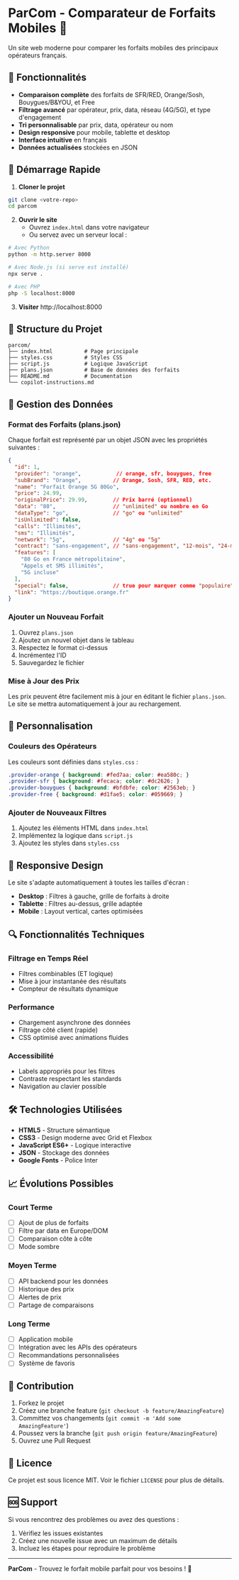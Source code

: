 # ParCom - Comparateur de Forfaits Mobiles 📱

Un site web moderne pour comparer les forfaits mobiles des principaux opérateurs français.

## 🌟 Fonctionnalités

- **Comparaison complète** des forfaits de SFR/RED, Orange/Sosh, Bouygues/B&YOU, et Free
- **Filtrage avancé** par opérateur, prix, data, réseau (4G/5G), et type d'engagement
- **Tri personnalisable** par prix, data, opérateur ou nom
- **Design responsive** pour mobile, tablette et desktop
- **Interface intuitive** en français
- **Données actualisées** stockées en JSON

## 🚀 Démarrage Rapide

1. **Cloner le projet**
```bash
git clone <votre-repo>
cd parcom
```

2. **Ouvrir le site**
   - Ouvrez `index.html` dans votre navigateur
   - Ou servez avec un serveur local :
```bash
# Avec Python
python -m http.server 8000

# Avec Node.js (si serve est installé)
npx serve .

# Avec PHP
php -S localhost:8000
```

3. **Visiter** http://localhost:8000

## 📁 Structure du Projet

```
parcom/
├── index.html          # Page principale
├── styles.css          # Styles CSS
├── script.js           # Logique JavaScript
├── plans.json          # Base de données des forfaits
├── README.md           # Documentation
└── copilot-instructions.md
```

## 🔧 Gestion des Données

### Format des Forfaits (plans.json)

Chaque forfait est représenté par un objet JSON avec les propriétés suivantes :

```json
{
  "id": 1,
  "provider": "orange",           // orange, sfr, bouygues, free
  "subBrand": "Orange",          // Orange, Sosh, SFR, RED, etc.
  "name": "Forfait Orange 5G 80Go",
  "price": 24.99,
  "originalPrice": 29.99,        // Prix barré (optionnel)
  "data": "80",                  // "unlimited" ou nombre en Go
  "dataType": "go",              // "go" ou "unlimited"
  "isUnlimited": false,
  "calls": "Illimités",
  "sms": "Illimités",
  "network": "5g",               // "4g" ou "5g"
  "contract": "sans-engagement", // "sans-engagement", "12-mois", "24-mois"
  "features": [
    "80 Go en France métropolitaine",
    "Appels et SMS illimités",
    "5G incluse"
  ],
  "special": false,              // true pour marquer comme "populaire"
  "link": "https://boutique.orange.fr"
}
```

### Ajouter un Nouveau Forfait

1. Ouvrez `plans.json`
2. Ajoutez un nouvel objet dans le tableau
3. Respectez le format ci-dessus
4. Incrémentez l'ID
5. Sauvegardez le fichier

### Mise à Jour des Prix

Les prix peuvent être facilement mis à jour en éditant le fichier `plans.json`. Le site se mettra automatiquement à jour au rechargement.

## 🎨 Personnalisation

### Couleurs des Opérateurs

Les couleurs sont définies dans `styles.css` :

```css
.provider-orange { background: #fed7aa; color: #ea580c; }
.provider-sfr { background: #fecaca; color: #dc2626; }
.provider-bouygues { background: #bfdbfe; color: #2563eb; }
.provider-free { background: #d1fae5; color: #059669; }
```

### Ajouter de Nouveaux Filtres

1. Ajoutez les éléments HTML dans `index.html`
2. Implémentez la logique dans `script.js`
3. Ajoutez les styles dans `styles.css`

## 📱 Responsive Design

Le site s'adapte automatiquement à toutes les tailles d'écran :
- **Desktop** : Filtres à gauche, grille de forfaits à droite
- **Tablette** : Filtres au-dessus, grille adaptée
- **Mobile** : Layout vertical, cartes optimisées

## 🔍 Fonctionnalités Techniques

### Filtrage en Temps Réel
- Filtres combinables (ET logique)
- Mise à jour instantanée des résultats
- Compteur de résultats dynamique

### Performance
- Chargement asynchrone des données
- Filtrage côté client (rapide)
- CSS optimisé avec animations fluides

### Accessibilité
- Labels appropriés pour les filtres
- Contraste respectant les standards
- Navigation au clavier possible

## 🛠️ Technologies Utilisées

- **HTML5** - Structure sémantique
- **CSS3** - Design moderne avec Grid et Flexbox
- **JavaScript ES6+** - Logique interactive
- **JSON** - Stockage des données
- **Google Fonts** - Police Inter

## 📈 Évolutions Possibles

### Court Terme
- [ ] Ajout de plus de forfaits
- [ ] Filtre par data en Europe/DOM
- [ ] Comparaison côte à côte
- [ ] Mode sombre

### Moyen Terme
- [ ] API backend pour les données
- [ ] Historique des prix
- [ ] Alertes de prix
- [ ] Partage de comparaisons

### Long Terme
- [ ] Application mobile
- [ ] Intégration avec les APIs des opérateurs
- [ ] Recommandations personnalisées
- [ ] Système de favoris

## 🤝 Contribution

1. Forkez le projet
2. Créez une branche feature (`git checkout -b feature/AmazingFeature`)
3. Committez vos changements (`git commit -m 'Add some AmazingFeature'`)
4. Poussez vers la branche (`git push origin feature/AmazingFeature`)
5. Ouvrez une Pull Request

## 📄 Licence

Ce projet est sous licence MIT. Voir le fichier `LICENSE` pour plus de détails.

## 🆘 Support

Si vous rencontrez des problèmes ou avez des questions :
1. Vérifiez les issues existantes
2. Créez une nouvelle issue avec un maximum de détails
3. Incluez les étapes pour reproduire le problème

---

**ParCom** - Trouvez le forfait mobile parfait pour vos besoins ! 🎯